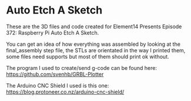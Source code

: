 # Auto Etch A Sketch
These are the 3D files and code created for Element14 Presents Episode 372: Raspberry Pi Auto Etch A Sketch.

You can get an idea of how everything was assembled by looking at the final_assembly step file, the STLs are orientated in the way I printed them, some files need supports but most of them should print ok without. 

The program I used to create/send g-code can be found here: https://github.com/svenhb/GRBL-Plotter

The Arduino CNC Shield I used is this one: https://blog.protoneer.co.nz/arduino-cnc-shield/
